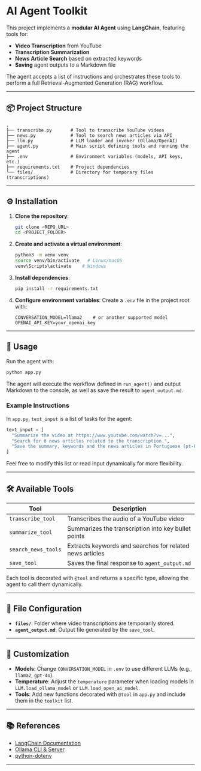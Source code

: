 # AI Agent Toolkit

This project implements a **modular AI Agent** using **LangChain**, featuring tools for:

- **Video Transcription** from YouTube
- **Transcription Summarization**
- **News Article Search** based on extracted keywords
- **Saving** agent outputs to a Markdown file

The agent accepts a list of instructions and orchestrates these tools to perform a full Retrieval-Augmented Generation (RAG) workflow.

---

## 📦 Project Structure

```text
.
├── transcribe.py       # Tool to transcribe YouTube videos
├── news.py             # Tool to search news articles via API
├── llm.py              # LLM loader and invoker (Ollama/OpenAI)
├── agent.py            # Main script defining tools and running the agent
├── .env                # Environment variables (models, API keys, etc.)
├── requirements.txt    # Project dependencies
└── files/              # Directory for temporary files (transcriptions)
```

---

## ⚙️ Installation

1. **Clone the repository**:

   ```bash
   git clone <REPO_URL>
   cd <PROJECT_FOLDER>
   ```

2. **Create and activate a virtual environment**:

   ```bash
   python3 -m venv venv
   source venv/bin/activate   # Linux/macOS
   venv\Scripts\activate    # Windows
   ```

3. **Install dependencies**:

   ```bash
   pip install -r requirements.txt
   ```

4. **Configure environment variables**:
   Create a `.env` file in the project root with:
   ```dotenv
   CONVERSATION_MODEL=llama2    # or another supported model
   OPENAI_API_KEY=your_openai_key
   ```

---

## 🚀 Usage

Run the agent with:

```bash
python app.py
```

The agent will execute the workflow defined in `run_agent()` and output Markdown to the console, as well as save the result to `agent_output.md`.

### Example Instructions

In `app.py`, `text_input` is a list of tasks for the agent:

```python
text_input = [
  "Summarize the video at https://www.youtube.com/watch?v=...",
  "Search for 6 news articles related to the transcription.",
  "Save the summary, keywords and the news articles in Portuguese (pt-BR).",
]
```

Feel free to modify this list or read input dynamically for more flexibility.

---

## 🛠 Available Tools

| Tool                | Description                                              |
| ------------------- | -------------------------------------------------------- |
| `transcribe_tool`   | Transcribes the audio of a YouTube video                 |
| `summarize_tool`    | Summarizes the transcription into key bullet points      |
| `search_news_tools` | Extracts keywords and searches for related news articles |
| `save_tool`         | Saves the final response to `agent_output.md`            |

Each tool is decorated with `@tool` and returns a specific type, allowing the agent to call them dynamically.

---

## 📁 File Configuration

- **`files/`**: Folder where video transcriptions are temporarily stored.
- **`agent_output.md`**: Output file generated by the `save_tool`.

---

## 🔧 Customization

- **Models**: Change `CONVERSATION_MODEL` in `.env` to use different LLMs (e.g., `llama2`, `gpt-4o`).
- **Temperature**: Adjust the `temperature` parameter when loading models in `LLM.load_ollama_model` or `LLM.load_open_ai_model`.
- **Tools**: Add new functions decorated with `@tool` in `app.py` and include them in the `toolkit` list.

---

## 📚 References

- [LangChain Documentation](https://langchain.com)
- [Ollama CLI & Server](https://ollama.com)
- [python-dotenv](https://github.com/theskumar/python-dotenv)

---
